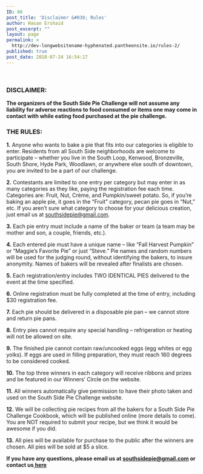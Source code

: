 ```yaml
---
ID: 66
post_title: 'Disclaimer &#038; Rules'
author: Hasan Ershaid
post_excerpt: ""
layout: page
permalink: >
  http://dev-longwebsitename-hyphenated.pantheonsite.io/rules-2/
published: true
post_date: 2018-07-24 16:54:17
---
```

&nbsp;
<h3><strong>DISCLAIMER:</strong></h3>
<strong>The organizers of the South Side Pie Challenge will not assume any liability for adverse reactions to food consumed or items one may come in contact with while eating food purchased at the pie challenge.</strong>
<h3>THE RULES:</h3>
<strong>1.</strong> Anyone who wants to bake a pie that fits into our categories is eligible to enter. Residents from all South Side neighborhoods are welcome to participate – whether you live in the South Loop, Kenwood, Bronzeville, South Shore, Hyde Park, Woodlawn, or anywhere else south of downtown, you are invited to be a part of our challenge.

<strong>2.</strong> Contestants are limited to one entry per category but may enter in as many categories as they like, paying the registration fee each time. Categories are: Fruit, Nut, Crème, and Pumpkin/sweet potato. So, if you’re baking an apple pie, it goes in the “Fruit” category, pecan pie goes in “Nut,” etc. If you aren’t sure what category to choose for your delicious creation, just email us at southsidepie@gmail.com.

<strong>3.</strong> Each pie entry must include a name of the baker or team (a team may be mother and son, a couple, friends, etc.).

<strong>4.</strong> Each entered pie must have a unique name – like “Fall Harvest Pumpkin” or “Maggie’s Favorite Pie” or just “Steve.” Pie names and random numbers will be used for the judging round, without identifying the bakers, to insure anonymity. Names of bakers will be revealed after finalists are chosen.

<strong>5.</strong> Each registration/entry includes TWO IDENTICAL PIES delivered to the event at the time specified.

<strong>6.</strong> Online registration must be fully completed at the time of entry, including $30 registration fee.

<strong>7.</strong> Each pie should be delivered in a disposable pie pan – we cannot store and return pie pans.

<strong>8.</strong> Entry pies cannot require any special handling – refrigeration or heating will not be allowed on site.

<strong>9.</strong> The finished pie cannot contain raw/uncooked eggs (egg whites or egg yolks). If eggs are used in filling preparation, they must reach 160 degrees to be considered cooked.

<strong>10.</strong> The top three winners in each category will receive ribbons and prizes and be featured in our Winners’ Circle on the website.

<strong>11.</strong> All winners automatically give permission to have their photo taken and used on the South Side Pie Challenge website.

<strong>12.</strong> We will be collecting pie recipes from all the bakers for a South Side Pie Challenge Cookbook, which will be published online (more details to come). You are NOT required to submit your recipe, but we think it would be awesome if you did.

<strong>13.</strong> All pies will be available for purchase to the public after the winners are chosen. All pies will be sold at $5 a slice.

<strong>If you have any questions, please email us at southsidepie@gmail.com or contact us<a href="http://dev-longwebsitename-hyphenated.pantheonsite.io/contact-us/"> here</a></strong>
